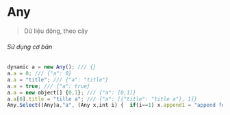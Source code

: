 # Any
> Dữ liệu động, theo cây
###### Sử dụng cơ bản
```javascript
dynamic a = new Any(); /// {}
a.a = 0; /// {"a": 0}
a.a = "title"; /// {"a": "title"}
a.a = true; /// {"a": true}
a.a = new object[] {0,1}; /// {"a": [0,1]}
a.a[0].title = "tille a"; /// {"a": [{"title": "title a"}, 1]}
Any.Select((Any)a,"a", (Any x,int i) {  if(i==1) x.append1 = "append for 1"; return 0; }); /// {"a": [{"title": "title a"}, {"append1": "append for 1"}]}
```
